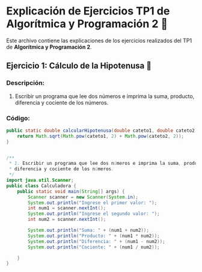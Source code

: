 # Explicación de Ejercicios TP1 de Algorítmica y Programación 2 📝

Este archivo contiene las explicaciones de los ejercicios realizados del TP1 de **Algorítmica y Programación 2**.

## Ejercicio 1: Cálculo de la Hipotenusa 📐

### Descripción:
1. Escribir un programa que lee dos números e imprima la suma, producto, diferencia y cociente de los números.

### Código:
```java
public static double calcularHipotenusa(double cateto1, double cateto2) {
    return Math.sqrt(Math.pow(cateto1, 2) + Math.pow(cateto2, 2));
}


/**
 * 1. Escribir un programa que lee dos números e imprima la suma, producto,
 * diferencia y cociente de los números.
 */
import java.util.Scanner;
public class Calculadora {
    public static void main(String[] args) {
        Scanner scanner = new Scanner(System.in);
        System.out.println("Ingrese el primer valor: ");
        int num1 = scanner.nextInt();
        System.out.println("Ingrese el segundo valor: ");
        int num2 = scanner.nextInt();

        System.out.println("Suma: " + (num1 + num2));
        System.out.println("Producto: " + (num1 * num2));
        System.out.println("Diferencia: " + (num1 - num2));
        System.out.println("Cociente: " + (num1 / num2));

    }
}
